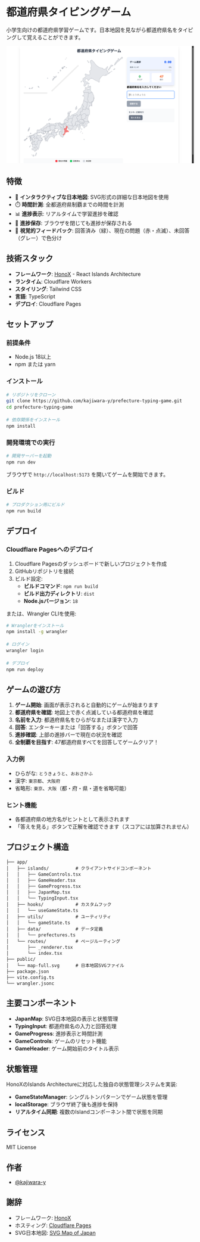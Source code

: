 # 都道府県タイピングゲーム

小学生向けの都道府県学習ゲームです。日本地図を見ながら都道府県名をタイピングして覚えることができます。

![ゲーム画面](screenshot.png)

## 特徴

- 🗾 **インタラクティブな日本地図**: SVG形式の詳細な日本地図を使用
- ⏱️ **時間計測**: 全都道府県制覇までの時間を計測
- 📊 **進捗表示**: リアルタイムで学習進捗を確認
- 💾 **進捗保存**: ブラウザを閉じても進捗が保存される
- 🎯 **視覚的フィードバック**: 回答済み（緑）、現在の問題（赤・点滅）、未回答（グレー）で色分け

## 技術スタック

- **フレームワーク**: [HonoX](https://github.com/honojs/honox) - React Islands Architecture
- **ランタイム**: Cloudflare Workers
- **スタイリング**: Tailwind CSS
- **言語**: TypeScript
- **デプロイ**: Cloudflare Pages

## セットアップ

### 前提条件

- Node.js 18以上
- npm または yarn

### インストール

```bash
# リポジトリをクローン
git clone https://github.com/kajiwara-y/prefecture-typing-game.git
cd prefecture-typing-game

# 依存関係をインストール
npm install
```

### 開発環境での実行

```bash
# 開発サーバーを起動
npm run dev
```

ブラウザで `http://localhost:5173` を開いてゲームを開始できます。

### ビルド

```bash
# プロダクション用にビルド
npm run build
```

## デプロイ

### Cloudflare Pagesへのデプロイ

1. Cloudflare Pagesのダッシュボードで新しいプロジェクトを作成
2. GitHubリポジトリを接続
3. ビルド設定:
   - **ビルドコマンド**: `npm run build`
   - **ビルド出力ディレクトリ**: `dist`
   - **Node.jsバージョン**: `18`

または、Wrangler CLIを使用:

```bash
# Wranglerをインストール
npm install -g wrangler

# ログイン
wrangler login

# デプロイ
npm run deploy
```

## ゲームの遊び方

1. **ゲーム開始**: 画面が表示されると自動的にゲームが始まります
2. **都道府県を確認**: 地図上で赤く点滅している都道府県を確認
3. **名前を入力**: 都道府県名をひらがなまたは漢字で入力
4. **回答**: エンターキーまたは「回答する」ボタンで回答
5. **進捗確認**: 上部の進捗バーで現在の状況を確認
6. **全制覇を目指す**: 47都道府県すべてを回答してゲームクリア！

### 入力例

- ひらがな: `とうきょうと`、`おおさかふ`
- 漢字: `東京都`、`大阪府`
- 省略形: `東京`、`大阪`（都・府・県・道を省略可能）

### ヒント機能

- 各都道府県の地方名がヒントとして表示されます
- 「答えを見る」ボタンで正解を確認できます（スコアには加算されません）

## プロジェクト構造

```
├── app/
│   ├── islands/          # クライアントサイドコンポーネント
│   │   ├── GameControls.tsx
│   │   ├── GameHeader.tsx
│   │   ├── GameProgress.tsx
│   │   ├── JapanMap.tsx
│   │   └── TypingInput.tsx
│   ├── hooks/            # カスタムフック
│   │   └── useGameState.ts
│   ├── utils/            # ユーティリティ
│   │   └── gameState.ts
│   ├── data/             # データ定義
│   │   └── prefectures.ts
│   └── routes/           # ページルーティング
│       ├── _renderer.tsx
│       └── index.tsx
├── public/
│   └── map-full.svg      # 日本地図SVGファイル
├── package.json
├── vite.config.ts
└── wrangler.jsonc
```

## 主要コンポーネント

- **JapanMap**: SVG日本地図の表示と状態管理
- **TypingInput**: 都道府県名の入力と回答処理
- **GameProgress**: 進捗表示と時間計測
- **GameControls**: ゲームのリセット機能
- **GameHeader**: ゲーム開始前のタイトル表示

## 状態管理

HonoXのIslands Architectureに対応した独自の状態管理システムを実装:

- **GameStateManager**: シングルトンパターンでゲーム状態を管理
- **localStorage**: ブラウザ終了後も進捗を保持
- **リアルタイム同期**: 複数のIslandコンポーネント間で状態を同期

## ライセンス

MIT License


## 作者

- [@kajiwara-y](https://github.com/kajiwara-y)

## 謝辞

- フレームワーク: [HonoX](https://github.com/honojs/honox)
- ホスティング: [Cloudflare Pages](https://pages.cloudflare.com/)
- SVG日本地図: [SVG Map of Japan](https://github.com/geolonia/japanese-prefectures)
